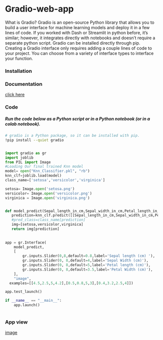 # Gradio-web-app
What is Gradio?
Gradio is an open-source Python library that allows you to build a user interface for machine learning models and deploy it in a few lines of code. If you worked with Dash or Streamlit in python before, it’s similar; however, it integrates directly with notebooks and doesn’t require a separate python script.
Gradio can be installed directly through pip. Creating a Gradio interface only requires adding a couple lines of code to your project. You can choose from a variety of interface types to interface your function.

### Installation



### Documentation
[ click here ](https://gradio.app/docs#i_slider)

### Code
##### Run the code below as a Python script or in a Python notebook (or in a colab notebook).
```bash
# gradio is a Python package, so it can be installed with pip.
!pip install --quiet gradio
```


```python

import gradio as gr
import joblib
from PIL import Image
#Loading Our final trained Knn model 
model= open("Knn_Classifier.pkl", "rb")
knn_clf=joblib.load(model)
class_name=['setosa','versicolor','virginica']

setosa= Image.open('setosa.png')
versicolor= Image.open('versicolor.png')
virginica = Image.open('virginica.png')


def model_predict(Sepal_length_in_cm,Sepal_width_in_cm,Petal_length_in_cm,Petal_Width_in_cm):
   prediction=knn_clf.predict([[Sepal_length_in_cm,Sepal_width_in_cm,Petal_length_in_cm,Petal_Width_in_cm]])[0]
   #pred_class=class_name[prediction]
   img=[setosa,versicolor,virginica]
   return img[prediction]
	
   
app = gr.Interface(
    model_predict,
    [
        gr.inputs.Slider(0,8,default=0.8,label='Sepal length (cm) '),
        gr.inputs.Slider(0, 8,default=4,label='Sepal Width (cm)'),
        gr.inputs.Slider(0, 8,default=5,label='Petal length (cm)'),
        gr.inputs.Slider(0, 8,default=3.5,label='Petal Width (cm)'),
    ],
    "image",
  examples=[[4.5,2.5,5,4.2],[0.5,0.8,5,3],[0.4,3.2,2.5,4]])

app.test_launch()

if __name__ == "__main__":
    app.launch()
    
```
### App view
[image](https://github.com/vishalbpatil1/Gradio-web-app/blob/main/app_view.png)
